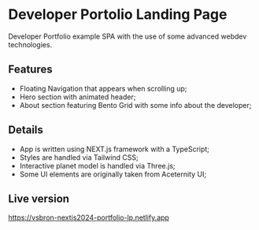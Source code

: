 # Developer Portolio Landing Page

Developer Portfolio example SPA with the use of some advanced webdev technologies.

## Features

- Floating Navigation that appears when scrolling up;
- Hero section with animated header;
- About section featuring Bento Grid with some info about the developer;

## Details

- App is written using NEXT.js framework with a TypeScript;
- Styles are handled via Tailwind CSS;
- Interactive planet model is handled via Three.js;
- Some UI elements are originally taken from Aceternity UI;

## Live version

https://vsbron-nextjs2024-portfolio-lp.netlify.app
